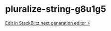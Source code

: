 # pluralize-string-g8u1g5

[Edit in StackBlitz next generation editor ⚡️](https://stackblitz.com/~/github.com/wanderson03/pluralize-string-g8u1g5)